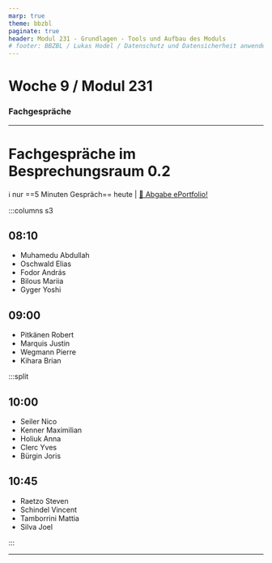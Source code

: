 ```yaml
---
marp: true
theme: bbzbl
paginate: true
header: Modul 231 - Grundlagen - Tools und Aufbau des Moduls
# footer: BBZBL / Lukas Hodel / Datenschutz und Datensicherheit anwenden
---
```


<!-- _class: big center -->

# Woche 9 / Modul 231

### Fachgespräche

---

<!-- _class: small-text -->

# Fachgespräche im **Besprechungsraum 0.2**

ℹ️ nur ==5 Minuten Gespräch== heute |
[🔗 Abgabe ePortfolio!](https://codingluke.github.io/bbzbl-modul-231/docs/Beurteilung/LB1)

:::columns s3

## 08:10

- Muhamedu Abdullah
- Oschwald Elias
- Fodor András
- Bilous Mariia
- Gyger Yoshi

## 09:00

- Pitkänen Robert
- Marquis Justin
- Wegmann Pierre
- Kihara Brian

:::split

## 10:00

- Seiler Nico
- Kenner Maximilian
- Holiuk Anna
- Clerc Yves
- Bürgin Joris

## 10:45

- Raetzo Steven
- Schindel Vincent
- Tamborrini Mattia
- Silva Joel

:::

---
